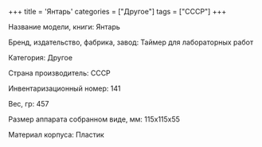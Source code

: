 +++
title = 'Янтарь'
categories = ["Другое"]
tags = ["СССР"]
+++

Название модели, книги: Янтарь

Бренд, издательство, фабрика, завод: Таймер для лабораторных работ

Категория: Другое

Страна производитель: СССР

Инвентаризационный номер: 141

Вес, гр: 457

Размер аппарата  собранном виде, мм: 115х115х55

Материал корпуса: Пластик

